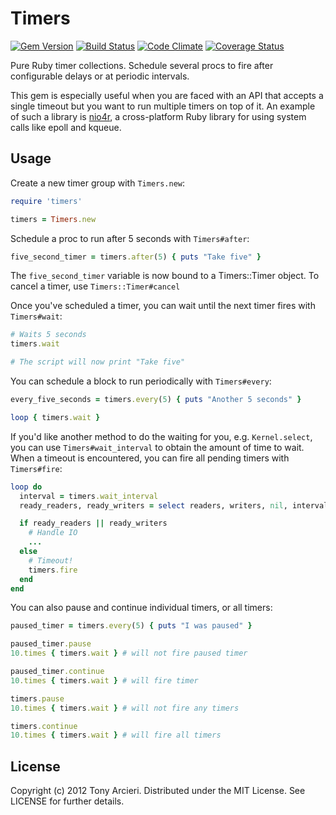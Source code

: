 Timers
======
[![Gem Version](https://badge.fury.io/rb/timers.png)](http://rubygems.org/gems/timers)
[![Build Status](https://secure.travis-ci.org/tarcieri/timers.png?branch=master)](http://travis-ci.org/tarcieri/timers)
[![Code Climate](https://codeclimate.com/github/tarcieri/timers.png)](https://codeclimate.com/github/tarcieri/timers)
[![Coverage Status](https://coveralls.io/repos/tarcieri/timers/badge.png?branch=master)](https://coveralls.io/r/tarcieri/timers)

Pure Ruby timer collections. Schedule several procs to fire after configurable
delays or at periodic intervals.

This gem is especially useful when you are faced with an API that accepts a
single timeout but you want to run multiple timers on top of it. An example of
such a library is [nio4r](https://github.com/tarcieri/nio4r), a cross-platform
Ruby library for using system calls like epoll and kqueue.

Usage
-----

Create a new timer group with `Timers.new`:

```ruby
require 'timers'

timers = Timers.new
```

Schedule a proc to run after 5 seconds with `Timers#after`:

```ruby
five_second_timer = timers.after(5) { puts "Take five" }
```

The `five_second_timer` variable is now bound to a Timers::Timer object. To
cancel a timer, use `Timers::Timer#cancel`

Once you've scheduled a timer, you can wait until the next timer fires with `Timers#wait`:

```ruby
# Waits 5 seconds
timers.wait

# The script will now print "Take five"
```

You can schedule a block to run periodically with `Timers#every`:

```ruby
every_five_seconds = timers.every(5) { puts "Another 5 seconds" }

loop { timers.wait }
```

If you'd like another method to do the waiting for you, e.g. `Kernel.select`,
you can use `Timers#wait_interval` to obtain the amount of time to wait. When
a timeout is encountered, you can fire all pending timers with `Timers#fire`:

```ruby
loop do
  interval = timers.wait_interval
  ready_readers, ready_writers = select readers, writers, nil, interval

  if ready_readers || ready_writers
    # Handle IO
    ...
  else
    # Timeout!
    timers.fire
  end
end
```

You can also pause and continue individual timers, or all timers:

```ruby
paused_timer = timers.every(5) { puts "I was paused" }

paused_timer.pause
10.times { timers.wait } # will not fire paused timer

paused_timer.continue
10.times { timers.wait } # will fire timer

timers.pause
10.times { timers.wait } # will not fire any timers

timers.continue
10.times { timers.wait } # will fire all timers
```

License
-------

Copyright (c) 2012 Tony Arcieri. Distributed under the MIT License. See
LICENSE for further details.
